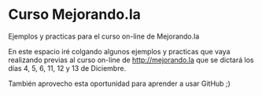 Curso Mejorando.la
==================

Ejemplos y practicas para el curso on-line de Mejorando.la

En este espacio iré colgando algunos ejemplos y practicas que vaya realizando previas al curso on-line de 
http://mejorando.la que se dictará los días 4, 5, 6, 11, 12 y 13 de Diciembre.

También aprovecho esta oportunidad para aprender a usar GitHub ;)